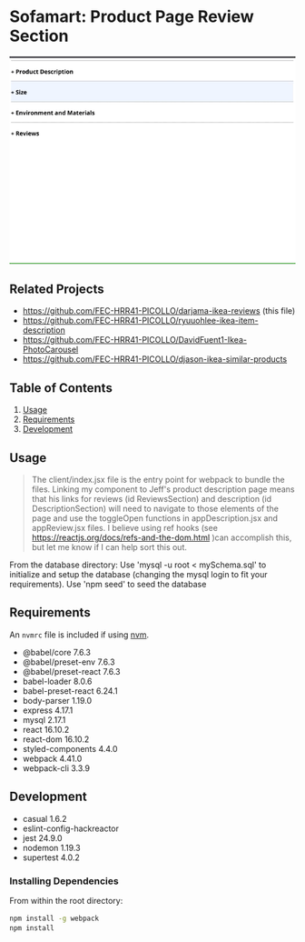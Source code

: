 # Sofamart: Product Page Review Section
![animated screenshot](sofamart.1417ef76.gif)
## Related Projects
  - https://github.com/FEC-HRR41-PICOLLO/darjama-ikea-reviews (this file)
  - https://github.com/FEC-HRR41-PICOLLO/ryuuohlee-ikea-item-description
  - https://github.com/FEC-HRR41-PICOLLO/DavidFuent1-Ikea-PhotoCarousel
  - https://github.com/FEC-HRR41-PICOLLO/djason-ikea-similar-products

## Table of Contents

1. [Usage](#Usage)
1. [Requirements](#requirements)
1. [Development](#development)

## Usage

> The client/index.jsx file is the entry point for webpack to bundle the files. Linking my component to Jeff's product description page means that his links for reviews (id ReviewsSection) and description (id DescriptionSection) will need to navigate to those elements of the page and use the toggleOpen functions in appDescription.jsx and appReview.jsx files. I believe using ref hooks (see https://reactjs.org/docs/refs-and-the-dom.html )can accomplish this, but let me know if I can help sort this out.

From the database directory:
Use 'mysql -u root < mySchema.sql' to initialize and setup the database (changing the mysql login to fit your requirements).
Use 'npm seed' to seed the database


## Requirements

An `nvmrc` file is included if using [nvm](https://github.com/creationix/nvm).

- @babel/core 7.6.3
- @babel/preset-env 7.6.3
- @babel/preset-react 7.6.3
- babel-loader 8.0.6
- babel-preset-react 6.24.1
- body-parser 1.19.0
- express 4.17.1
- mysql 2.17.1
- react 16.10.2
- react-dom 16.10.2
- styled-components 4.4.0
- webpack 4.41.0
- webpack-cli 3.3.9

## Development
- casual 1.6.2
- eslint-config-hackreactor
- jest 24.9.0
- nodemon 1.19.3
- supertest 4.0.2

### Installing Dependencies

From within the root directory:

```sh
npm install -g webpack
npm install
```

